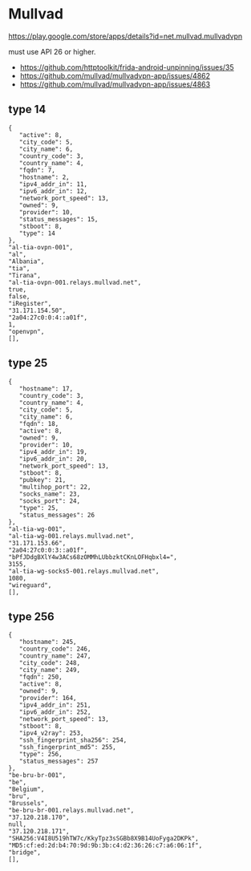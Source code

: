 # Mullvad

https://play.google.com/store/apps/details?id=net.mullvad.mullvadvpn

must use API 26 or higher.

- https://github.com/httptoolkit/frida-android-unpinning/issues/35
- https://github.com/mullvad/mullvadvpn-app/issues/4862
- https://github.com/mullvad/mullvadvpn-app/issues/4863

## type 14

~~~
{
   "active": 8,
   "city_code": 5,
   "city_name": 6,
   "country_code": 3,
   "country_name": 4,
   "fqdn": 7,
   "hostname": 2,
   "ipv4_addr_in": 11,
   "ipv6_addr_in": 12,
   "network_port_speed": 13,
   "owned": 9,
   "provider": 10,
   "status_messages": 15,
   "stboot": 8,
   "type": 14
},
"al-tia-ovpn-001",
"al",
"Albania",
"tia",
"Tirana",
"al-tia-ovpn-001.relays.mullvad.net",
true,
false,
"iRegister",
"31.171.154.50",
"2a04:27c0:0:4::a01f",
1,
"openvpn",
[],
~~~

## type 25

~~~
{
   "hostname": 17,
   "country_code": 3,
   "country_name": 4,
   "city_code": 5,
   "city_name": 6,
   "fqdn": 18,
   "active": 8,
   "owned": 9,
   "provider": 10,
   "ipv4_addr_in": 19,
   "ipv6_addr_in": 20,
   "network_port_speed": 13,
   "stboot": 8,
   "pubkey": 21,
   "multihop_port": 22,
   "socks_name": 23,
   "socks_port": 24,
   "type": 25,
   "status_messages": 26
},
"al-tia-wg-001",
"al-tia-wg-001.relays.mullvad.net",
"31.171.153.66",
"2a04:27c0:0:3::a01f",
"bPfJDdgBXlY4w3ACs68zOMMhLUbbzktCKnLOFHqbxl4=",
3155,
"al-tia-wg-socks5-001.relays.mullvad.net",
1080,
"wireguard",
[],
~~~

## type 256

~~~
{
   "hostname": 245,
   "country_code": 246,
   "country_name": 247,
   "city_code": 248,
   "city_name": 249,
   "fqdn": 250,
   "active": 8,
   "owned": 9,
   "provider": 164,
   "ipv4_addr_in": 251,
   "ipv6_addr_in": 252,
   "network_port_speed": 13,
   "stboot": 8,
   "ipv4_v2ray": 253,
   "ssh_fingerprint_sha256": 254,
   "ssh_fingerprint_md5": 255,
   "type": 256,
   "status_messages": 257
},
"be-bru-br-001",
"be",
"Belgium",
"bru",
"Brussels",
"be-bru-br-001.relays.mullvad.net",
"37.120.218.170",
null,
"37.120.218.171",
"SHA256:V4I8U519hTW7c/KkyTpz3sSGBb8X9B14UoFyga2DKPk",
"MD5:cf:ed:2d:b4:70:9d:9b:3b:c4:d2:36:26:c7:a6:06:1f",
"bridge",
[],
~~~
